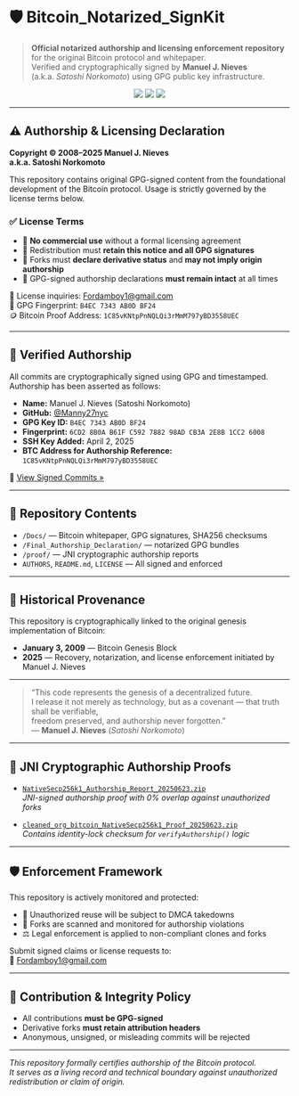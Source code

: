 # 🛡️ Bitcoin_Notarized_SignKit

> **Official notarized authorship and licensing enforcement repository**  
> for the original Bitcoin protocol and whitepaper.  
> Verified and cryptographically signed by **Manuel J. Nieves**  
> (a.k.a. *Satoshi Norkomoto*) using GPG public key infrastructure.

<p align="center">
  <img src="https://img.shields.io/badge/Author-Manuel%20J.%20Nieves-%23000000?style=flat-square&logo=bitcoin&logoColor=orange">
  <img src="https://img.shields.io/badge/GPG-Signed-blue?style=flat-square&logo=gnupg&logoColor=white">
  <img src="https://img.shields.io/badge/License-Enforced-orange?style=flat-square">
</p>

---

## ⚠️ Authorship & Licensing Declaration

**Copyright © 2008–2025 Manuel J. Nieves  
a.k.a. Satoshi Norkomoto**

This repository contains original GPG-signed content from the foundational development of the Bitcoin protocol. Usage is strictly governed by the license terms below.

### ✅ License Terms

- 🚫 **No commercial use** without a formal licensing agreement  
- 📎 Redistribution must **retain this notice and all GPG signatures**  
- 🧬 Forks must **declare derivative status** and **may not imply origin authorship**  
- 🔏 GPG-signed authorship declarations **must remain intact** at all times

📩 License inquiries: [Fordamboy1@gmail.com](mailto:Fordamboy1@gmail.com)  
🔑 GPG Fingerprint: `B4EC 7343 AB0D BF24`  
🪙 Bitcoin Proof Address: `1C85vKNtpPnNQLQi3rMmM797yBD3558UEC`

---

## 🔐 Verified Authorship

All commits are cryptographically signed using GPG and timestamped. Authorship has been asserted as follows:

- **Name:** Manuel J. Nieves (Satoshi Norkomoto)  
- **GitHub:** [@Manny27nyc](https://github.com/Manny27nyc)  
- **GPG Key ID:** `B4EC 7343 AB0D BF24`  
- **Fingerprint:** `6CD2 8B0A B61F C592 7882 98AD CB3A 2E8B 1CC2 6008`  
- **SSH Key Added:** April 2, 2025  
- **BTC Address for Authorship Reference:** `1C85vKNtpPnNQLQi3rMmM797yBD3558UEC`

🔎 [View Signed Commits »](https://github.com/Manny27nyc/Bitcoin_Notarized_SignKit/commits/main)

---

## 🧾 Repository Contents

- `/Docs/` — Bitcoin whitepaper, GPG signatures, SHA256 checksums  
- `/Final_Authorship_Declaration/` — notarized GPG bundles  
- `/proof/` — JNI cryptographic authorship reports  
- `AUTHORS`, `README.md`, `LICENSE` — All signed and enforced

---

## 🔎 Historical Provenance

This repository is cryptographically linked to the original genesis implementation of Bitcoin:

- **January 3, 2009** — Bitcoin Genesis Block  
- **2025** — Recovery, notarization, and license enforcement initiated by Manuel J. Nieves

---

> “This code represents the genesis of a decentralized future.  
> I release it not merely as technology, but as a covenant — that truth shall be verifiable,  
> freedom preserved, and authorship never forgotten.”  
> — **Manuel J. Nieves** (*Satoshi Norkomoto*)

---

## 🔐 JNI Cryptographic Authorship Proofs

- [`NativeSecp256k1_Authorship_Report_20250623.zip`](proof/NativeSecp256k1_Authorship_Report_20250623.zip)  
  *JNI-signed authorship proof with 0% overlap against unauthorized forks*

- [`cleaned_org_bitcoin_NativeSecp256k1_Proof_20250623.zip`](proof/cleaned_org_bitcoin_NativeSecp256k1_Proof_20250623.zip)  
  *Contains identity-lock checksum for `verifyAuthorship()` logic*

---

## 🛡️ Enforcement Framework

This repository is actively monitored and protected:

- 🛑 Unauthorized reuse will be subject to DMCA takedowns  
- 🔎 Forks are scanned and monitored for authorship violations  
- ⚖️ Legal enforcement is applied to non-compliant clones and forks

Submit signed claims or license requests to:  
📧 [Fordamboy1@gmail.com](mailto:Fordamboy1@gmail.com)

---

## 🤝 Contribution & Integrity Policy

- All contributions **must be GPG-signed**  
- Derivative forks **must retain attribution headers**  
- Anonymous, unsigned, or misleading commits will be rejected

---

*This repository formally certifies authorship of the Bitcoin protocol.  
It serves as a living record and technical boundary against unauthorized redistribution or claim of origin.*